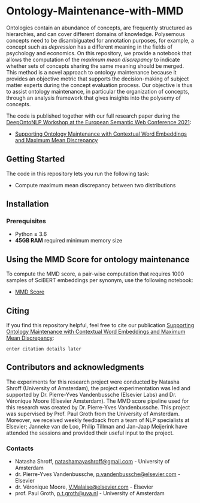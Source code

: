 # Ontology-Maintenance-with-MMD
Ontologies contain an abundance of concepts, are frequently structured as hierarchies, and can cover different domains of knowledge. Polysemous concepts need to be disambiguated for annotation purposes, for example, a concept such as _depression_ has a different meaning in the fields of psychology and economics. On this repository, we provide a notebook that allows the computation of the _maximum mean discrepancy_ to indicate whether sets of concepts sharing the same meaning should be merged. This method is a novel approach to ontology maintenance because it provides an objective metric that supports the decision-making of subject matter experts during the concept evaluation process. Our objective is thus to assist ontology maintenance, in particular the organization of concepts, through an analysis framework that gives insights into the polysemy of concepts. 

The code is published together with our full research paper during the [DeepOntoNLP Workshop at the European Semantic Web Conference 2021](https://sites.google.com/view/deepontonlp-eswc2021/home):

* [Supporting Ontology Maintenance with Contextual Word Embeddings and Maximum Mean Discrepancy]()

## Getting Started

The code in this repository lets you run the following task:

* Compute maximum mean discrepancy between two distributions 

## Installation

### Prerequisites

* Python ≥ 3.6
* **45GB RAM** required minimum memory size

## Using the MMD Score for ontology maintenance
To compute the MMD score, a pair-wise computation that requires 1000 samples of SciBERT embeddings per synonym, use the following notebook:

* [MMD Score](https://github.com/curiousseikatsu/Ontology-Maintenance-with-MMD/blob/main/MMD_Ontology_Maintenance.ipynb)

## Citing
If you find this repository helpful, feel free to cite our publication [Supporting Ontology Maintenance with Contextual Word Embeddings and Maximum Mean Discrepancy]():

```
enter citation details later 
```


## Contributors and acknowledgments

The experiments for this research project were conducted by Natasha Shroff (University of Amsterdam), the project experimentation was led and supported by Dr. Pierre-Yves Vandenbussche (Elsevier Labs) and Dr. Véronique Moore (Elsevier Amsterdam). The MMD score pipeline used for this research was created by Dr. Pierre-Yves Vandenbussche. This project was supervised by Prof. Paul Groth from the University of Amsterdam. Moreover, we received weekly feedback from a team of NLP specialists at Elsevier; Janneke van de Loo, Philip Tillman and Jan-Jaap Meijerink have attended the sessions and provided their useful input to the project. 

### Contacts

* Natasha Shroff, <natashamayashroff@gmail.com> - University of Amsterdam
* dr. Pierre-Yves Vandenbussche, <p.vandenbussche@elsevier.com> - Elsevier 
* dr. Véronique Moore, <V.Malaise@elsevier.com> - Elsevier
* prof. Paul Groth, <p.t.groth@uva.nl> - University of Amsterdam

